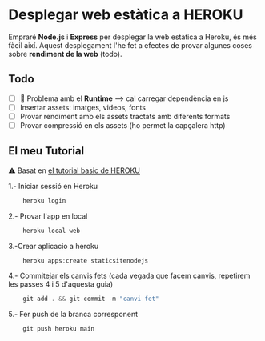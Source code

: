 # Desplegar web estàtica a HEROKU

Empraré **Node.js** i **Express** per desplegar la web estàtica a Heroku, és més fàcil així.
Aquest desplegament l'he fet a efectes de provar algunes coses sobre **rendiment de la web** (todo).

## Todo

 - [ ] :bug: Problema amb el **Runtime** --> cal carregar dependència en js
 - [ ] Insertar assets: imatges, videos, fonts
 - [ ] Provar rendiment amb els assets tractats amb diferents formats
 - [ ] Provar compressió en els assets (ho permet la capçalera http)

## El meu Tutorial

:warning: Basat en [el tutorial basic de HEROKU](https://devcenter.heroku.com/articles/getting-started-with-nodejs)

1.- Iniciar sessió en Heroku

```js
    heroku login
```

2.- Provar l'app en local

```js
    heroku local web
```

3.-Crear aplicacio a heroku

```js
    heroku apps:create staticsitenodejs
```

4.- Commitejar els canvis fets (cada vegada que facem canvis, repetirem les passes 4 i 5 d'aquesta guia)

```js
    git add . && git commit -m "canvi fet"
```

5.- Fer push de la branca corresponent

```js
    git push heroku main
```